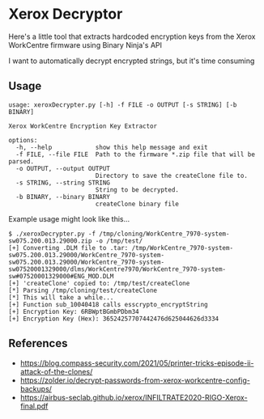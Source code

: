# Xerox Decryptor

Here's a little tool that extracts hardcoded encryption keys from the Xerox WorkCentre firmware using Binary Ninja's API

I want to automatically decrypt encrypted strings, but it's time consuming

## Usage
```
usage: xeroxDecrypter.py [-h] -f FILE -o OUTPUT [-s STRING] [-b BINARY]

Xerox WorkCentre Encryption Key Extractor

options:
  -h, --help            show this help message and exit
  -f FILE, --file FILE  Path to the firmware *.zip file that will be parsed.
  -o OUTPUT, --output OUTPUT
                        Directory to save the createClone file to.
  -s STRING, --string STRING
                        String to be decrypted.
  -b BINARY, --binary BINARY
                        createClone binary file
```

Example usage might look like this...

```
$ ./xeroxDecrypter.py -f /tmp/cloning/WorkCentre_7970-system-sw075.200.013.29000.zip -o /tmp/test/
[+] Converting .DLM file to .tar: /tmp/WorkCentre_7970-system-sw075.200.013.29000/WorkCentre_7970-system-sw075.200.013.29000/WorkCentre_7970-system-sw07520001329000/dlms/WorkCentre7970/WorkCentre_7970-system-sw#07520001329000#ENG_MOD.DLM
[+] 'createClone' copied to: /tmp/test/createClone
[*] Parsing /tmp/cloning/test/createClone
[*] This will take a while...
[+] Function sub_10040418 calls esscrypto_encryptString
[+] Encryption Key: 6RBWptBGmbPDbm34
[+] Encryption Key (Hex): 36524257707442476d625044626d3334
```

## References
- https://blog.compass-security.com/2021/05/printer-tricks-episode-ii-attack-of-the-clones/
- https://zolder.io/decrypt-passwords-from-xerox-workcentre-config-backups/
- https://airbus-seclab.github.io/xerox/INFILTRATE2020-RIGO-Xerox-final.pdf
